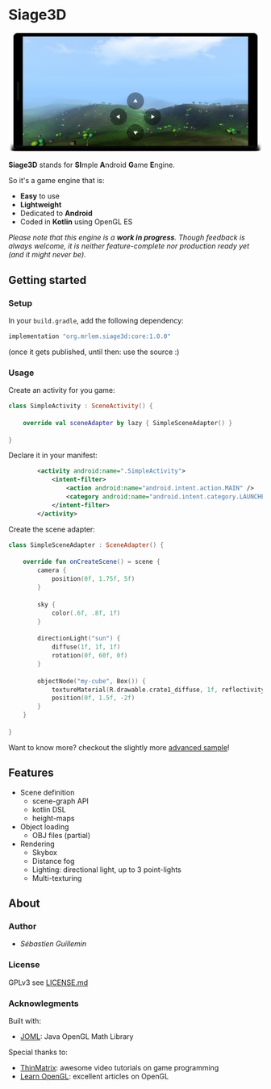 # Siage3D

![Screenshot](doc/screenshot.png)

**Siage3D** stands for **SI**mple **A**ndroid **G**ame **E**ngine.

So it's a game engine that is:

* **Easy** to use
* **Lightweight**
* Dedicated to **Android**
* Coded in **Kotlin** using OpenGL ES

_Please note that this engine is a **work in progress**. Though feedback is always welcome, it is neither feature-complete nor production ready yet (and it might never be)._

## Getting started

### Setup

In your `build.gradle`, add the following dependency:

```groovy
implementation "org.mrlem.siage3d:core:1.0.0"
```

(once it gets published, until then: use the source :)

### Usage

Create an activity for you game:

```Kotlin
class SimpleActivity : SceneActivity() {

    override val sceneAdapter by lazy { SimpleSceneAdapter() }

}
```

Declare it in your manifest:

```xml
        <activity android:name=".SimpleActivity">
            <intent-filter>
                <action android:name="android.intent.action.MAIN" />
                <category android:name="android.intent.category.LAUNCHER" />
            </intent-filter>
        </activity>
```

Create the scene adapter:

```kotlin
class SimpleSceneAdapter : SceneAdapter() {

    override fun onCreateScene() = scene {
        camera {
            position(0f, 1.75f, 5f)
        }

        sky {
            color(.6f, .8f, 1f)
        }

        directionLight("sun") {
            diffuse(1f, 1f, 1f)
            rotation(0f, 60f, 0f)
        }

        objectNode("my-cube", Box()) {
            textureMaterial(R.drawable.crate1_diffuse, 1f, reflectivity = 0.1f)
            position(0f, 1.5f, -2f)
        }
    }

}
```

Want to know more? checkout the slightly more [advanced sample](sample/src/main/java/org/mrlem/siage3d/sample/AdvancedSceneAdapter.kt)!

## Features

* Scene definition
  - scene-graph API
  - kotlin DSL
  - height-maps
* Object loading
  - OBJ files (partial)
* Rendering
  - Skybox
  - Distance fog
  - Lighting: directional light, up to 3 point-lights
  - Multi-texturing

## About

### Author

* *Sébastien Guillemin*

### License

GPLv3 see [LICENSE.md](LICENSE.md)

### Acknowlegments

Built with:

* [JOML](https://github.com/JOML-CI/JOML): Java OpenGL Math Library

Special thanks to:

* [ThinMatrix](https://www.youtube.com/user/ThinMatrix): awesome video tutorials on game programming
* [Learn OpenGL](https://learnopengl.com): excellent articles on OpenGL

